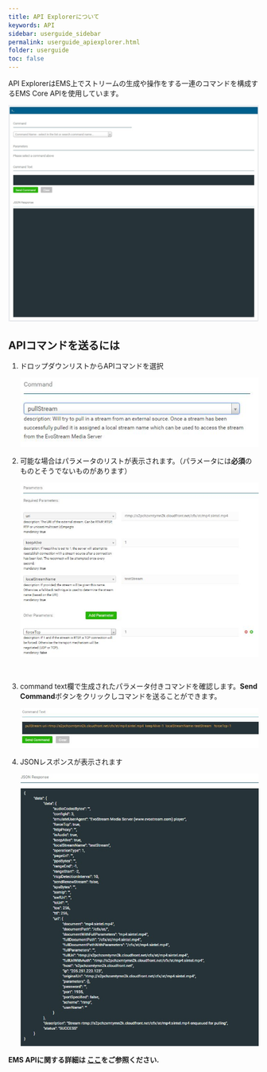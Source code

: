 ```yaml
---
title: API Explorerについて
keywords: API
sidebar: userguide_sidebar
permalink: userguide_apiexplorer.html
folder: userguide
toc: false
---
```




API ExplorerはEMS上でストリームの生成や操作をする一連のコマンドを構成するEMS Core APIを使用しています。


![](images/userguide/apiexplorer.jpg)



## APIコマンドを送るには

1. ドロップダウンリストからAPIコマンドを選択

   ![](images/userguide/pullstreamcommand.JPG)

2. 可能な場合はパラメータのリストが表示されます。（パラメータには**必須**のものとそうでないものがあります）


   ![](images/userguide/parameters.JPG)

   ​

3. command text欄で生成されたパラメータ付きコマンドを確認します。**Send Command**ボタンをクリックしコマンドを送ることができます。

   ![](images/userguide/commandtext.JPG)


4. JSONレスポンスが表示されます

   ![](images/userguide/json.jpg)






**EMS APIに関する詳細は  [ここ](/overview.html)をご参照ください.**
